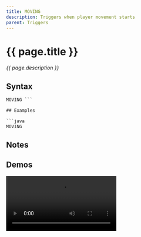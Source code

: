 ```yaml
---
title: MOVING
description: Triggers when player movement starts
parent: Triggers
---
```


# {{ page.title }}

_{{ page.description }}_

## Syntax

```java
MOVING ```

## Examples

```java
MOVING
```

## Notes


## Demos

![](https://i.imgur.com/iYLiCg4.mp4)

